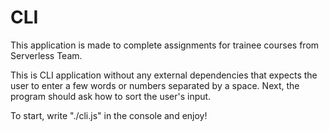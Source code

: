 # CLI

This application is made to complete assignments for trainee courses from Serverless Team.

This is CLI application without any external dependencies that expects the user to enter a few words or numbers separated by a space. Next, the program should ask how to sort the user's input.

To start, write "./cli.js" in the console and enjoy!